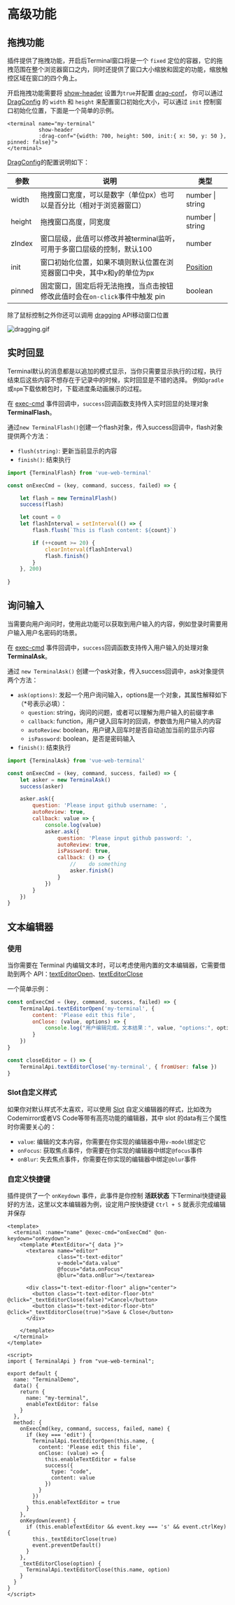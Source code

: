 # 高级功能

## 拖拽功能

插件提供了拖拽功能，开启后Terminal窗口将是一个 `fixed` 定位的容器，它的拖拽范围在整个浏览器窗口之内，同时还提供了窗口大小缩放和固定的功能，缩放触控区域在窗口的四个角上。

开启拖拽功能需要将 [show-header](./attributes#show-header) 设置为`true`并配置 [drag-conf](./attributes#drag-conf)，
你可以通过 [DragConfig](./others#DragConfig) 的 `width` 和 `height` 来配置窗口初始化大小，可以通过 `init` 控制窗口初始化位置，下面是一个简单的示例。

```vue
<terminal name="my-terminal"
          show-header
          :drag-conf="{width: 700, height: 500, init:{ x: 50, y: 50 }, pinned: false}">
</terminal>
```

[DragConfig](./others#DragConfig)的配置说明如下：

| 参数     | 说明                                            | 类型                                                |
|--------|-----------------------------------------------|---------------------------------------------------|
| width  | 拖拽窗口宽度，可以是数字（单位px）也可以是百分比（相对于浏览器窗口）           | number                        \| string           |
| height | 拖拽窗口高度，同宽度                                    | number                                  \| string |
| zIndex | 窗口层级，此值可以修改并被terminal监听，可用于多窗口层级的控制，默认100     | number                                            |
| init   | 窗口初始化位置，如果不填则默认位置在浏览器窗口中央，其中x和y的单位为px         | [Position](./others#Position)                     |
| pinned | 固定窗口，固定后将无法拖拽，当点击按钮修改此值时会在`on-click`事件中触发 pin | boolean                                           |

除了鼠标控制之外你还可以调用 [dragging](./api#dragging) API移动窗口位置

![dragging.gif](/images/dragging.gif)

## 实时回显

Terminal默认的消息都是以追加的模式显示，当你只需要显示执行的过程，执行结束后这些内容不想存在于记录中的时候，实时回显是不错的选择。 
例如`gradle`或`npm`下载依赖包时，下载进度条动画展示的过程。

在 [exec-cmd](./events.md#exec-cmd) 事件回调中，`success`回调函数支持传入实时回显的处理对象 **TerminalFlash**。

通过`new TerminalFlash()`创建一个flash对象，传入success回调中，flash对象提供两个方法：
- `flush(string)`: 更新当前显示的内容
- `finish()`: 结束执行

```js
import {TerminalFlash} from 'vue-web-terminal'

const onExecCmd = (key, command, success, failed) => {

    let flash = new TerminalFlash()
    success(flash)

    let count = 0
    let flashInterval = setInterval(() => {
        flash.flush(`This is flash content: ${count}`)

        if (++count >= 20) {
            clearInterval(flashInterval)
            flash.finish()
        }
    }, 200)
    
}
```

## 询问输入

当需要向用户询问时，使用此功能可以获取到用户输入的内容，例如登录时需要用户输入用户名密码的场景。

在 [exec-cmd](./events.md#exec-cmd) 事件回调中，`success`回调函数支持传入用户输入的处理对象 **TerminalAsk**。

通过 `new TerminalAsk()` 创建一个ask对象，传入success回调中，ask对象提供两个方法：

- `ask(options)`: 发起一个用户询问输入，options是一个对象，其属性解释如下（*号表示必填）：
  - `question`: string，询问的问题，或者可以理解为用户输入的前缀字串
  - `callback`: function，用户键入回车时的回调，参数值为用户输入的内容
  - `autoReview`: boolean，用户键入回车时是否自动追加当前的显示内容
  - `isPassword`: boolean，是否是密码输入
- `finish()`: 结束执行

```js
import {TerminalAsk} from 'vue-web-terminal'

const onExecCmd = (key, command, success, failed) => {
    let asker = new TerminalAsk()
    success(asker)

    asker.ask({
        question: 'Please input github username: ',
        autoReview: true,
        callback: value => {
            console.log(value)
            asker.ask({
                question: 'Please input github password: ',
                autoReview: true,
                isPassword: true,
                callback: () => {
                    //    do something
                    asker.finish()
                }
            })
        }
    })
}
```

## 文本编辑器

### 使用
当你需要在 Terminal 内编辑文本时，可以考虑使用内置的文本编辑器，它需要借助到两个 API：[textEditorOpen](./api.md#textEditorOpen)、[textEditorClose](./api.md#textEditorClose) 

一个简单示例：

```js
const onExecCmd = (key, command, success, failed) => {
    TerminalApi.textEditorOpen('my-terminal', {
        content: 'Please edit this file',
        onClose: (value, options) => {
            console.log("用户编辑完成，文本结果：", value, "options:", options)
        }
    })
}

const closeEditor = () => {
    TerminalApi.textEditorClose('my-terminal', { fromUser: false })
}
```

### Slot自定义样式

如果你对默认样式不太喜欢，可以使用 [Slot](./slots.md) 自定义编辑器的样式，比如改为 Codemirror或者VS Code等带有高亮功能的编辑器，其中 slot 的data有三个属性时你需要关心的：
- `value`: 编辑的文本内容，你需要在你实现的编辑器中用`v-model`绑定它
- `onFocus`: 获取焦点事件，你需要在你实现的编辑器中绑定`@focus`事件
- `onBlur`: 失去焦点事件，你需要在你实现的编辑器中绑定`@blur`事件

### 自定义快捷键

插件提供了一个 `onKeydown` 事件，此事件是你控制 **活跃状态** 下Terminal快捷键最好的方法，这里以文本编辑器为例，设定用户按快捷键 `Ctrl + S` 就表示完成编辑并保存

```vue
<template>
  <terminal :name="name" @exec-cmd="onExecCmd" @on-keydown="onKeydown">
    <template #textEditor="{ data }">
      <textarea name="editor"
                class="t-text-editor"
                v-model="data.value"
                @focus="data.onFocus"
                @blur="data.onBlur"></textarea>

      <div class="t-text-editor-floor" align="center">
        <button class="t-text-editor-floor-btn" @click="_textEditorClose(false)">Cancel</button>
        <button class="t-text-editor-floor-btn" @click="_textEditorClose(true)">Save & Close</button>
      </div>

    </template>
  </terminal>
</template>

<script>
import { TerminalApi } from "vue-web-terminal";

export default {
  name: "TerminalDemo",
  data() {
    return {
      name: "my-terminal",
      enableTextEditor: false
    }
  },
  method: {
    onExecCmd(key, command, success, failed, name) {
      if (key === 'edit') {
        TerminalApi.textEditorOpen(this.name, {
          content: 'Please edit this file',
          onClose: (value) => {
            this.enableTextEditor = false
            success({
              type: "code",
              content: value
            })
          }
        })
        this.enableTextEditor = true
      }
    },
    onKeydown(event) {
      if (this.enableTextEditor && event.key === 's' && event.ctrlKey) {
        this._textEditorClose(true)
        event.preventDefault()
      }
    },
    _textEditorClose(option) {
      TerminalApi.textEditorClose(this.name, option)
    }
  }
}
</script>
```

<CommentService></CommentService>
